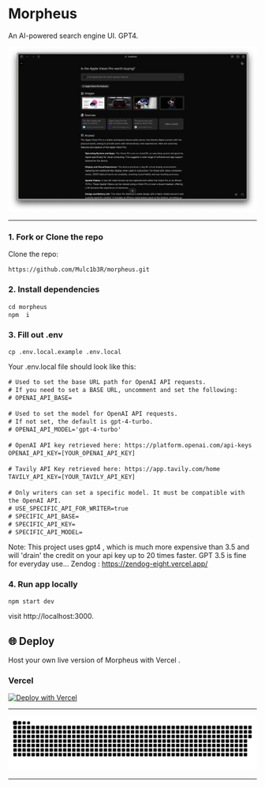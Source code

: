 # Morpheus 


An AI-powered search engine UI. GPT4.

![capture](/public/capture-240404_blk.png)

************************************************************************************************************************************
### 1. Fork or Clone the repo

 Clone the repo:

```
https://github.com/Mulc1b3R/morpheus.git
```

### 2. Install dependencies

```
cd morpheus
npm  i
```

### 3. Fill out .env

```
cp .env.local.example .env.local
```

Your .env.local file should look like this:

```
# Used to set the base URL path for OpenAI API requests.
# If you need to set a BASE URL, uncomment and set the following:
# OPENAI_API_BASE=

# Used to set the model for OpenAI API requests.
# If not set, the default is gpt-4-turbo.
# OPENAI_API_MODEL='gpt-4-turbo'

# OpenAI API key retrieved here: https://platform.openai.com/api-keys
OPENAI_API_KEY=[YOUR_OPENAI_API_KEY]

# Tavily API Key retrieved here: https://app.tavily.com/home
TAVILY_API_KEY=[YOUR_TAVILY_API_KEY]

# Only writers can set a specific model. It must be compatible with the OpenAI API.
# USE_SPECIFIC_API_FOR_WRITER=true
# SPECIFIC_API_BASE=
# SPECIFIC_API_KEY=
# SPECIFIC_API_MODEL=
```

Note: This project uses gpt4 , which is much more expensive than 3.5 
and will 'drain' the credit on your api key up to 20 times faster.
GPT 3.5 is fine for everyday use...
Zendog : https://zendog-eight.vercel.app/


### 4. Run app locally

```
npm start dev
```

visit http://localhost:3000.

## 🌐 Deploy

Host your own live version of Morpheus with Vercel .

### Vercel

[![Deploy with Vercel](https://vercel.com/button)](https://vercel.com/new/clone?repository-url=https%3A%2F%2Fgithub.com%2Fmiurla%2Fmorphic&env=OPENAI_API_KEY,TAVILY_API_KEY)


*************************************************************************************************************************
![Alt text](snake.svg)
*************************************************************************************************************************
